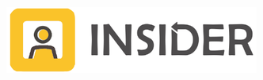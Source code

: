 ![alt text](https://github.com/adithyaxx/Insider/blob/master/app/src/main/res/mipmap-xxhdpi/fulllogo.png?raw=true)
